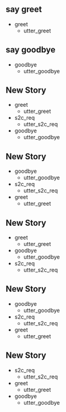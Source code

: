## say greet
* greet
  - utter_greet

## say goodbye
* goodbye
  - utter_goodbye

## New Story

* greet
    - utter_greet
* s2c_req
    - utter_s2c_req
* goodbye
    - utter_goodbye

## New Story

* goodbye
    - utter_goodbye
* s2c_req
    - utter_s2c_req
* greet
    - utter_greet

## New Story

* greet
    - utter_greet
* goodbye
    - utter_goodbye
* s2c_req
    - utter_s2c_req

## New Story

* goodbye
    - utter_goodbye
* s2c_req
    - utter_s2c_req
* greet
    - utter_greet

## New Story

* s2c_req
    - utter_s2c_req
* greet
    - utter_greet
* goodbye
    - utter_goodbye
